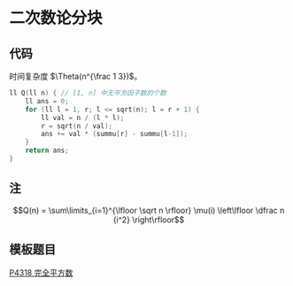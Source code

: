 # 二次数论分块

## 代码

时间复杂度 $\Theta(n^{\frac 1 3})$。

```cpp
ll Q(ll n) { // [1, n] 中无平方因子数的个数
    ll ans = 0;
    for (ll l = 1, r; l <= sqrt(n); l = r + 1) {
        ll val = n / (l * l);
        r = sqrt(n / val);
        ans += val * (summu[r] - summu[l-1]);
    }
    return ans;
}
```

## 注

$$Q(n) = \sum\limits_{i=1}^{\lfloor \sqrt n \rfloor} \mu(i) \left\lfloor \dfrac n {i^2} \right\rfloor$$

## 模板题目

[P4318 完全平方数](https://www.luogu.com.cn/problem/P4318)